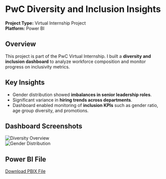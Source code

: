 # PwC Diversity and Inclusion Insights

**Project Type:** Virtual Internship Project  
**Platform:** Power BI  

## Overview
This project is part of the PwC Virtual Internship. I built a **diversity and inclusion dashboard** to analyze workforce composition and monitor progress on inclusivity metrics.

## Key Insights
- Gender distribution showed **imbalances in senior leadership roles**.  
- Significant variance in **hiring trends across departments**.  
- Dashboard enabled monitoring of **inclusion KPIs** such as gender ratio, age group diversity, and promotions.  

## Dashboard Screenshots
![Diversity Overview](images/diversity-overview.PNG)  
![Gender Distribution](images/gender-distribution.PNG)  

## Power BI File
[Download PBIX File](PwC_Diversity_Inclusion_Insights.pbix)

